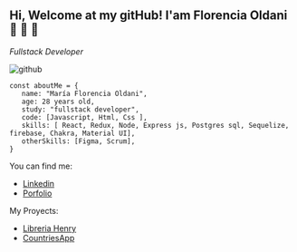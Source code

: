 <br />

## __Hi, Welcome at my gitHub! I'am Florencia Oldani 👋 👋 👋__ 
<i>Fullstack Developer</i>

![github](https://user-images.githubusercontent.com/94810819/193475174-0acbbbc9-cf3b-4367-acd2-2e36ab14602a.jpg)


```
const aboutMe = {
   name: "María Florencia Oldani",
   age: 28 years old,
   study: "fullstack developer",
   code: [Javascript, Html, Css ],
   skills: [ React, Redux, Node, Express js, Postgres sql, Sequelize, firebase, Chakra, Material UI],
   otherSkills: [Figma, Scrum],
}

```

You can find me:
- [Linkedin](https://www.linkedin.com/in/florencia-oldani-a59647157/)
- [Porfolio](https://porfolio-fullstack-flor-oldani.vercel.app/)


My Proyects:
- [Libreria Henry](https://henry-library.netlify.app/)
- [CountriesApp](https://countries-flor.netlify.app/)






<!--
**MFlorO/MFlorO** is a ✨ _special_ ✨ repository because its `README.md` (this file) appears on your GitHub profile.

Here are some ideas to get you started:

- 🔭 I’m currently working on ...
- 🌱 I’m currently learning ...
- 👯 I’m looking to collaborate on ...
- 🤔 I’m looking for help with ...
- 💬 Ask me about ...
- 📫 How to reach me: ...
- 😄 Pronouns: ...
- ⚡ Fun fact: ...
-->

